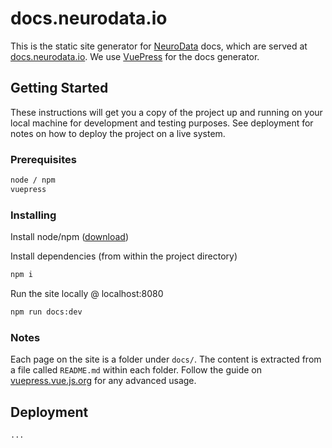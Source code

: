 # docs.neurodata.io

This is the static site generator for [NeuroData](https://neurodata.io) docs, which are served at [docs.neurodata.io](docs.neurodata.io).  We use [VuePress](https://vuepress.vuejs.org) for the docs generator.

## Getting Started

These instructions will get you a copy of the project up and running on your local machine for development and testing purposes. See deployment for notes on how to deploy the project on a live system.

### Prerequisites

```bash
node / npm
vuepress
```

### Installing

Install node/npm ([download]((https://nodejs.org/en/)))

Install dependencies (from within the project directory)

```bash
npm i
```

Run the site locally @ localhost:8080

```bash
npm run docs:dev
```

### Notes

Each page on the site is a folder under `docs/`.  The content is extracted from a file called `README.md` within each folder.  Follow the guide on [vuepress.vue.js.org](https://vuepress.vuejs.org) for any advanced usage.

## Deployment

```
...
```
